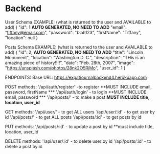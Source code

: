 # Backend

User Schema EXAMPLE: (what is returned to the user and AVAILABLE to add)
{
        "id": 1 **AUTO GENERATED, NO NEED TO ADD**
        "email": "tiffany@email.com",
        "password": "blah123",
        "firstName": "Tiffany",
        "location": null
}

Posts Schema EXAMPLE: (what is returned to the user and AVAILABLE to add)
{
    "id": 2, **AUTO GENERATED, NO NEED TO ADD**
    "title": "Lincoln Monument",
    "location": "Washington D. C.",
    "description": "THis is an amazing piece of history!!!!",
    "date": "Feb. 28th, 2007",
    "image": "https://unsplash.com/photos/28nk2O5RjMo",
    "user_id": 1
}


ENDPOINTS:
Base URL: https://expatjournalbackend4.herokuapp.com

POST methods:
'/api/auth/register' -to register  **MUST INCLUDE email, password, firstName ***
'/api/auth/login' - to login  **MUST INCLUDE email, password ***
'/api/posts/' - to make a post  **MUST INCLUDE title, location, user_id**

GET methods:
'/api/user/' - to get ALL users
'/api/user/:id' - to get user by id
'/api/posts/' - to get ALL posts
'/api/posts/:id' - to get posts by id

PUT methods:
'/api/posts/:id' - to update a post by id **must include title, location, user_id

DELETE methods:
'/api/user/:id' - to delete user by id
'/api/posts/:id' - to delete a post by id

